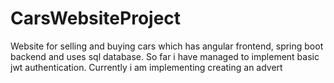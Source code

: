 # CarsWebsiteProject
Website for selling and buying cars which has angular frontend, spring boot backend and uses sql database. So far i have managed to implement basic jwt authentication. Currently i am implementing creating an advert 
